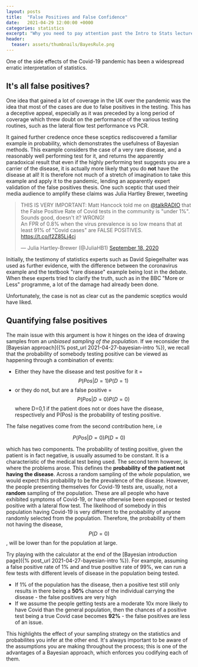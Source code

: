 ```yaml
---
layout: posts
title:  "False Positives and False Confidence"
date:   2021-04-29 12:00:00 +0000
categories: statistics
excerpt: "Why you need to pay attention past the Intro to Stats lecture."
header:
  teaser: assets/thumbnails/BayesRule.png
---
```


<head>
<link rel="stylesheet" href="https://cdn.jsdelivr.net/npm/katex@0.10.2/dist/katex.min.css" integrity="sha384-yFRtMMDnQtDRO8rLpMIKrtPCD5jdktao2TV19YiZYWMDkUR5GQZR/NOVTdquEx1j" crossorigin="anonymous">
<script defer src="https://cdn.jsdelivr.net/npm/katex@0.10.2/dist/katex.min.js" integrity="sha384-9Nhn55MVVN0/4OFx7EE5kpFBPsEMZxKTCnA+4fqDmg12eCTqGi6+BB2LjY8brQxJ" crossorigin="anonymous"></script>
<script defer src="https://cdn.jsdelivr.net/npm/katex@0.10.2/dist/contrib/auto-render.min.js" integrity="sha384-kWPLUVMOks5AQFrykwIup5lo0m3iMkkHrD0uJ4H5cjeGihAutqP0yW0J6dpFiVkI" crossorigin="anonymous" onload="renderMathInElement(document.body);"></script>
</head>

One of the side effects of the Covid-19 pandemic has been a widespread erratic interpretation of statistics. 


## It's all false positives?
One idea that gained a lot of coverage in the UK over the pandemic was the idea that most of the cases are due to false positives in the testing. This has a deceptive appeal, especially as it was preceded by a long period of coverage which threw doubt on the performance of the various testing routines, such as the lateral flow test performance vs PCR.  

It gained further credence once these sceptics rediscovered a familiar example in probability, which demonstrates the usefulness of Bayesian methods. This example considers the case of a very rare disease, and a reasonably well performing test for it, and returns the apparently paradoxical result that even if the highly performing test suggests you are a carrier of the disease, it is actually more likely that you do **not** have the disease at all! It is therefore not much of a stretch of imagination to take this example and apply it to the pandemic, lending an apparently expert validation of the false positives thesis. One such sceptic that used their media audience to amplify these claims was Julia Hartley Brewer, tweeting

<blockquote class="twitter-tweet"><p lang="en" dir="ltr">THIS IS VERY IMPORTANT: Matt Hancock told me on <a href="https://twitter.com/talkRADIO?ref_src=twsrc%5Etfw">@talkRADIO</a> that the False Positive Rate of Covid tests in the community is &quot;under 1%&quot;. Sounds good, doesn&#39;t it? WRONG! <br>An FPR of 0.8% when the virus prevalence is so low means that at least 91% of &quot;Covid cases&quot; are FALSE POSITIVES. <a href="https://t.co/f2Z85Lj4cj">https://t.co/f2Z85Lj4cj</a></p>&mdash; Julia Hartley-Brewer (@JuliaHB1) <a href="https://twitter.com/JuliaHB1/status/1306916494773755910?ref_src=twsrc%5Etfw">September 18, 2020</a></blockquote> <script async src="https://platform.twitter.com/widgets.js" charset="utf-8"></script> 

Initially, the testimony of statistics experts such as David Spiegelhalter was used as further evidence, with the difference between the coronavirus example and the textbook "rare disease" example being lost in the debate. When these experts tried to clarify the truth, such as in the BBC "More or Less" programme, a lot of the damage had already been done. 

 Unfortunately, the case is not as clear cut as the pandemic sceptics would have liked.  

 ## Quantifying false positives

The main issue with this argument is how it hinges on the idea of drawing samples from an *unbiased sampling of the population*. If we reconsider the [Bayesian approach]({% post_url 2021-04-27-bayesian-intro %}), we recall that the probability of somebody testing positive can be viewed as happening through a combination of events:
  
- Either they have the disease and test positive for it = $$ P(Pos|D=1)P(D=1) $$
- or they do not, but are a false positive = $$ P(Pos|D=0)P(D=0) $$
where D=0,1 if the patient does not or does have the disease, respectively and P(Pos) is the probability of testing positive.  
  
The false negatives come from the second contribution here, i.e   
  
$$P(Pos|D=0)P(D=0)$$
  
which has two components. The probability of testing positive, given the patient is in fact negative, is usually assumed to be constant. It is a characteristic of the medical test being used. The second term however, is where the problems arose. This defines the **probability of the patient not having the disease**. Across a random sampling of the *whole* population, we would expect this probability to be the prevalence of the disease. However, the people presenting themselves for Covid-19 tests are, usually, not a **random** sampling of the population. These are all people who have exhibited symptoms of Covid-19, or have otherwise been exposed or tested positive with a lateral flow test. The likelihood of somebody in this population having Covid-19 is very different to the probability of anyone randomly selected from the population. Therefore, the probability of them not having the disease, $$P(D=0)$$, will be lower than for the population at large. 

Try playing with the calculator at the end of the [Bayesian introduction page]({% post_url 2021-04-27-bayesian-intro %}). For example, assuming a false positive rate of 1% and and true positive rate of 99%, we can run a few tests with different levels of disease in the population being tested.
- If 1% of the population has the disease, then a positive test still only results in there being a **50%** chance of the individual carrying the disease - the false positives are very high 
- If we assume the people getting tests are a moderate 10x more likely to have Covid than the general population, then the chances of a positive test being a true Covid case becomes **92%** - the false positives are less of an issue.

This highlights the effect of your sampling strategy on the statistics and probabilites you infer at the other end. It's always important to be aware of the assumptions you are making throughout the process; this is one of the advantages of a Bayesian approach, which enforces you codifying each of them. 